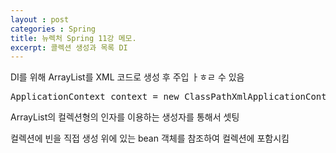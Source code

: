 ```yaml
---
layout : post
categories : Spring
title: 뉴렉처 Spring 11강 메모.
excerpt: 콜렉션 생성과 목록 DI
---
```


DI를 위해 ArrayList를 XML 코드로 생성 후 주입 ㅏㅎㄹ 수 있음

<pre>
ApplicationContext context = new ClassPathXmlApplicationContext("spring/di/setting.xml");
</pre>

ArrayList의 컬렉션형의 인자를 이용하는 생성자를 통해서 셋팅 
<bean id='exams' class="java.util.ArrayList">
    <constructor-arg>
        <list>
            <bean class="spring.di.entity.NewlecExam" p:kor="10" p:eng="20"></bean>
            <ref bean="exam"/>
        </list>
    </constructor-arg>
</bean>

<bean class="spring.di.entity.NewlecExam" p:kor="10" p:eng="20"></bean> 컬렉션에 빈을 직접 생성
<ref bean="exam"/> 위에 있는 bean 객체를 참조하여 컬렉션에 포함시킴